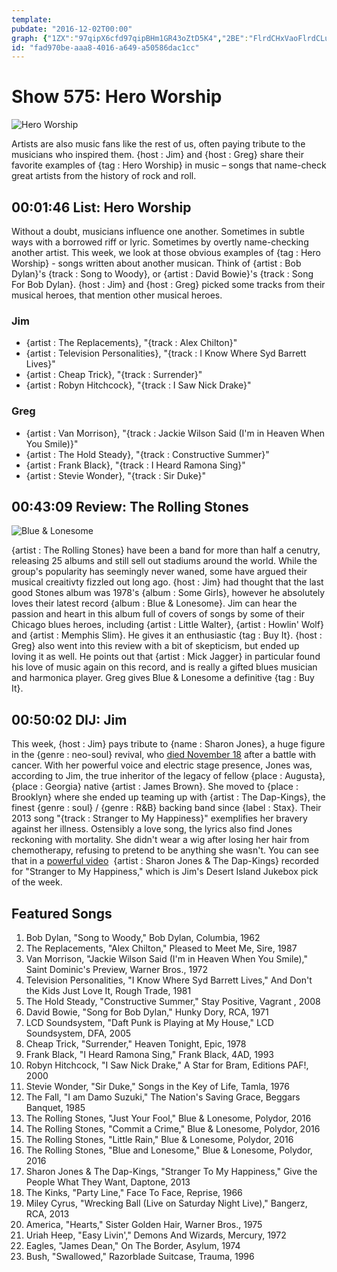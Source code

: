 ```yaml
---
template: 
pubdate: "2016-12-02T00:00"
graph: {"1ZX":"97qipX6cfd97qipBHm1GR43oZtD5K4","2BE":"FlrdCHxVaoFlrdCLuj6T7Y5sTFlrdCBDocoHxVaoLuj6TjHBiqLuj6TZ8XBY7Y5sTHxVaoBAPajHxVao6P3NOBFxuTBFxuTHxVaoBL2n3HxVao"}
id: "fad970be-aaa8-4016-a649-a50586dac1cc"
---
```






# Show 575: Hero Worship

![Hero Worship](https://static.soundopinions.org/images/2016/heroworship_web.jpg)

Artists are also music fans like the rest of us, often paying tribute to the musicians who inspired them. {host : Jim} and {host : Greg} share their favorite examples of {tag : Hero Worship} in music – songs that name-check great artists from the history of rock and roll.



## 00:01:46 List: Hero Worship

Without a doubt, musicians influence one another. Sometimes in subtle ways with a borrowed riff or lyric. Sometimes by overtly name-checking another artist. This week, we look at those obvious examples of {tag : Hero Worship} - songs written about another musican. Think of {artist : Bob Dylan}'s {track : Song to Woody}, or {artist : David Bowie}'s {track : Song For Bob Dylan}. {host : Jim} and {host : Greg} picked some tracks from their musical heroes, that mention other musical heroes.


### Jim

- {artist : The Replacements}, "{track : Alex Chilton}"
- {artist : Television Personalities}, "{track : I Know Where Syd Barrett Lives}"
- {artist : Cheap Trick}, "{track : Surrender}"
- {artist : Robyn Hitchcock}, "{track : I Saw Nick Drake}"


### Greg

- {artist : Van Morrison}, "{track : Jackie Wilson Said (I'm in Heaven When You Smile)}"
- {artist : The Hold Steady}, "{track : Constructive Summer}"
- {artist : Frank Black}, "{track : I Heard Ramona Sing}"
- {artist : Stevie Wonder}, "{track : Sir Duke}"



## 00:43:09 Review: The Rolling Stones

![Blue & Lonesome](https://static.soundopinions.org/assets/575/1ZX0.jpg)

{artist : The Rolling Stones} have been a band for more than half a cenutry, releasing 25 albums and still sell out stadiums around the world. While the group's popularity has seemingly never waned, some have argued their musical creaitivty fizzled out long ago. {host : Jim} had thought that the last good Stones album was 1978's {album : Some Girls}, however he absolutely loves their latest record {album : Blue & Lonesome}. Jim can hear the passion and heart in this album full of covers of songs by some of their Chicago blues heroes, including {artist : Little Walter}, {artist : Howlin' Wolf} and {artist : Memphis Slim}. He gives it an enthusiastic {tag : Buy It}. {host : Greg} also went into this review with a bit of skepticism, but ended up loving it as well. He points out that {artist : Mick Jagger} in particular found his love of music again on this record, and is really a gifted blues musician and harmonica player. Greg gives Blue & Lonesome a definitive {tag : Buy It}.



## 00:50:02 DIJ: Jim

This week, {host : Jim} pays tribute to {name : Sharon Jones}, a huge figure in the {genre : neo-soul} revival, who [died November 18](http://www.nytimes.com/2016/11/20/arts/music/sharon-jones-dap-kings-dead.html) after a battle with cancer. With her powerful voice and electric stage presence, Jones was, according to Jim, the true inheritor of the legacy of fellow {place : Augusta}, {place : Georgia} native {artist : James Brown}. She moved to {place : Brooklyn} where she ended up teaming up with {artist : The Dap-Kings}, the finest {genre : soul} / {genre : R&B} backing band since {label : Stax}. Their 2013 song "{track : Stranger to My Happiness}" exemplifies her bravery against her illness. Ostensibly a love song, the lyrics also find Jones reckoning with mortality. She didn't wear a wig after losing her hair from chemotherapy, refusing to pretend to be anything she wasn't. You can see that in a [powerful video](https://www.youtube.com/watch?v=IlPE1rEdAdI)  {artist : Sharon Jones & The Dap-Kings} recorded for "Stranger to My Happiness," which is Jim's Desert Island Jukebox pick of the week.



## Featured Songs

1. Bob Dylan, "Song to Woody," Bob Dylan, Columbia, 1962
2. The Replacements, "Alex Chilton," Pleased to Meet Me, Sire, 1987
3. Van Morrison, "Jackie Wilson Said (I'm in Heaven When You Smile)," Saint Dominic's Preview, Warner Bros., 1972
4. Television Personalities, "I Know Where Syd Barrett Lives," And Don't the Kids Just Love It, Rough Trade, 1981
5. The Hold Steady, "Constructive Summer," Stay Positive, Vagrant , 2008
6. David Bowie, "Song for Bob Dylan," Hunky Dory, RCA, 1971
7. LCD Soundsystem, "Daft Punk is Playing at My House," LCD Soundsystem, DFA, 2005
8. Cheap Trick, "Surrender," Heaven Tonight, Epic, 1978
9. Frank Black, "I Heard Ramona Sing," Frank Black, 4AD, 1993
10. Robyn Hitchcock, "I Saw Nick Drake," A Star for Bram, Editions PAF!, 2000
11. Stevie Wonder, "Sir Duke," Songs in the Key of Life, Tamla, 1976
12. The Fall, "I am Damo Suzuki," The Nation's Saving Grace, Beggars Banquet, 1985
13. The Rolling Stones, "Just Your Fool," Blue & Lonesome, Polydor, 2016
14. The Rolling Stones, "Commit a Crime," Blue & Lonesome, Polydor, 2016
15. The Rolling Stones, "Little Rain," Blue & Lonesome, Polydor, 2016
16. The Rolling Stones, "Blue and Lonesome," Blue & Lonesome, Polydor, 2016
17. Sharon Jones & The Dap-Kings, "Stranger To My Happiness," Give the People What They Want, Daptone, 2013
18. The Kinks, "Party Line," Face To Face, Reprise, 1966
19. Miley Cyrus, "Wrecking Ball (Live on Saturday Night Live)," Bangerz, RCA, 2013
20. America, "Hearts," Sister Golden Hair, Warner Bros., 1975
21. Uriah Heep, "Easy Livin'," Demons And Wizards, Mercury, 1972
22. Eagles, "James Dean," On The Border, Asylum, 1974
23. Bush, "Swallowed," Razorblade Suitcase, Trauma, 1996